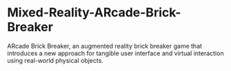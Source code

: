 # Mixed-Reality-ARcade-Brick-Breaker
ARcade Brick Breaker, an augmented reality brick breaker game that introduces a new approach for tangible user interface and virtual interaction using real-world physical objects.
